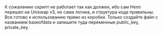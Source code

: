 К сожалению скрипт не работает так как должен, ибо сам Hemi перешел на Uniswap v3, но сама логика, и структура кода правильны. 
Все готово к использованию прямо из коробки. Только создайте файл с названием baseofdata и запишите туда переменные public_key, private_key.
